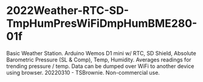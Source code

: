 # 2022Weather-RTC-SD-TmpHumPresWiFiDmpHumBME280-01f
Basic Weather Station. Arduino Wemos D1 mini w/ RTC, SD Shield, Absolute Barometric Pressure (SL &amp; Comp), Temp, Humidity. Averages readings for trending pressure / temp. Data can be dumped over WiFi to another device using browser. 20220310 - TSBrownie.  Non-commercial use.
